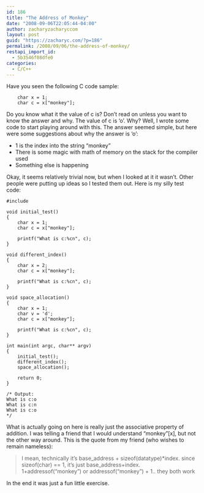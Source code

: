 ```yaml
---
id: 186
title: "The Address of Monkey"
date: "2008-09-06T22:05:44-04:00"
author: zacharyzacharyccom
layout: post
guid: "https://zacharyc.com/?p=186"
permalink: /2008/09/06/the-address-of-monkey/
restapi_import_id:
  - 5b3546f08dfe0
categories:
  - C/C++
---
```


Have you seen the following C code sample:

```
	char x = 1;
	char c = x["monkey"];
```

Do you know what it the value of c is? Don’t read on unless you want to know the answer and why. The value of c is ‘o’. Why? Well, I wrote some code to start playing around with this. The answer seemed simple, but here were some suggestions about why the answer is ‘o’:

- 1 is the index into the string “monkey”
- There is some magic with math of memory on the stack for the compiler used
- Something else is happening

Okay, it seems relatively trivial now, but when I looked at it it wasn’t. Other people were putting up ideas so I tested them out. Here is my silly test code:

```
#include

void initial_test()
{
	char x = 1;
	char c = x["monkey"];

	printf("What is c:%cn", c);
}

void different_index()
{
	char x = 2;
	char c = x["monkey"];

	printf("What is c:%cn", c);
}

void space_allocation()
{
	char x = 1;
	char v = 'd';
	char c = x["monkey"];

	printf("What is c:%cn", c);
}

int main(int argc, char** argv)
{
	initial_test();
	different_index();
	space_allocation();

	return 0;
}

/* Output:
What is c:o
What is c:n
What is c:o
*/
```

What is actually going on here is really just the associative property of addition. I was telling a friend that I would understand “monkey”\[x\], but not the other way around. This is the quote from my friend (who wishes to remain nameless):

> I mean, technically it’s base_address + sizeof(datatype)\*index. since sizeof(char) == 1, it’s just base_address+index. 1+addressof(“monkey”) or addressof(“monkey”) + 1.. they both work

In the end it was just a fun little exercise.
